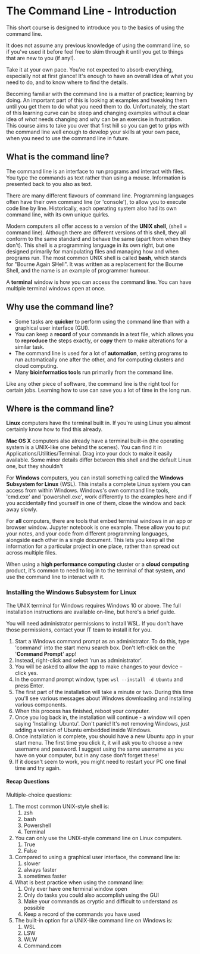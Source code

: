 # The Command Line - Introduction

This short course is designed to introduce you to the basics of using the command line.

It does not assume any previous knowledge of using the command line, so if you've used it before feel free to skim through it until you get to things that are new to you (if any!).

Take it at your own pace. You're not expected to absorb everything, especially not at first glance! It's enough to have an overall idea of what you need to do, and to know where to find the details.

Becoming familiar with the command line is a matter of practice; learning by doing. An important part of this is looking at examples and tweaking them until you get them to do what you need them to do. Unfortunately, the start of this learning curve can be steep and changing examples without a clear idea of *what* needs changing and *why* can be an exercise in frustration. This course aims to take you over that first hill so you can get to grips with the command line well enough to develop your skills at your own pace, when you need to use the command line in future.

## What is the command line?

The command line is an interface to run programs and interact with files. You type the commands as text rather than using a mouse. Information is presented back to you also as text.

There are many different flavours of command line. Programming languages often have their own command line (or 'console'), to allow you to execute code line by line. Historically, each operating system also had its own command line, with its own unique quirks.

Modern computers all offer access to a version of the **UNIX shell**, (shell = command line). Although there are different versions of this shell, they all conform to the same standard and behave the same (apart from when they don't). This shell is a programming language in its own right, but one designed primarily for manipulating files and managing how and when programs run. The most common UNIX shell is called **bash**, which stands for "Bourne Again SHell". It was written as a replacement for the Bourne Shell, and the name is an example of programmer humour.

A **terminal** window is how you can access the command line. You can have multiple terminal windows open at once.

## Why use the command line?

- Some tasks are **quicker** to perform using the command line than with a graphical user interface (GUI).
- You can keep a **record** of your commands in a text file, which allows you to **reproduce** the steps exactly, or **copy** them to make alterations for a similar task.
- The command line is used for a lot of **automation**, setting programs to run automatically one after the other, and for computing clusters and cloud computing.
- Many **bioinformatics tools** run primarily from the command line.

Like any other piece of software, the command line is the right tool for certain jobs. Learning how to use can save you a lot of time in the long run.

## Where is the command line?

**Linux** computers have the terminal built in. If you're using Linux you almost certainly know how to find this already.

**Mac OS X** computers also already have a terminal built-in (the operating system is a UNIX-like one behind the scenes). You can find it in Applications/Utilities/Terminal. Drag into your dock to make it easily available. Some minor details differ between this shell and the default Linux one, but they shouldn't 

For **Windows** computers, you can install something called the **Windows Subsystem for Linux** (WSL). This installs a complete Linux system you can access from within Windows. Windows's own command line tools, 'cmd.exe' and 'powershell.exe', work differently to the examples here and if you accidentally find yourself in one of them, close the window and back away slowly.

For **all** computers, there are tools that embed terminal windows in an app or browser window. Jupyter notebook is one example. These allow you to put your notes, and your code from different programming languages, alongside each other in a single document. This lets you keep all the information for a particular project in one place, rather than spread out across multiple files.

When using a **high performance computing** cluster or a **cloud computing** product, it's common to need to log in to the terminal of that system, and use the command line to interact with it.

### Installing the Windows Subsystem for Linux

The UNIX terminal for Windows requires Windows 10 or above. The full installation instructions are available on-line, but here's a brief guide.

You will need administrator permissions to install WSL. If you don't have those permissions, contact your IT team to install it for you.
1. Start a Windows command prompt as an administrator. To do this, type 'command' into the start menu search box. Don't left-click on the '**Command Prompt**' app!
2. Instead, right-click and select 'run as administrator'.
3. You will be asked to allow the app to make changes to your device – click yes.
4. In the command prompt window, type: `wsl --install -d Ubuntu` and press Enter.
5. The first part of the installation will take a minute or two. During this time you'll see various messages about Windows downloading and installing various components.
6. When this process has finished, reboot your computer.
7. Once you log back in, the installation will continue - a window will open saying 'Installing: Ubuntu'. Don't panic! It's not removing Windows, just adding a version of Ubuntu embedded inside Windows.
8. Once installation is complete, you should have a new Ubuntu app in your start menu. The first time you click it, it will ask you to choose a new username and password. I suggest using the same username as you have on your computer, but in any case don't forget these!
9. If it doesn't seem to work, you might need to restart your PC one final time and try again.


#### Recap Questions

Multiple-choice questions:

1. The most common UNIX-style shell is:
   1. zsh
   2. bash
   3. Powershell
   4. Terminal
2. You can only use the UNIX-style command line on Linux computers.
   1. True
   2. False
3. Compared to using a graphical user interface, the command line is:
   1. slower
   2. always faster
   3. sometimes faster
4. What is best practice when using the command line:
   1. Only ever have one terminal window open
   2. Only do tasks you could also accomplish using the GUI
   3. Make your commands as cryptic and difficult to understand as possible
   4. Keep a record of the commands you have used
5. The built-in option for a UNIX-like command line on Windows is:
   1. WSL
   2. LSW
   3. WLW
   4. Command.com
